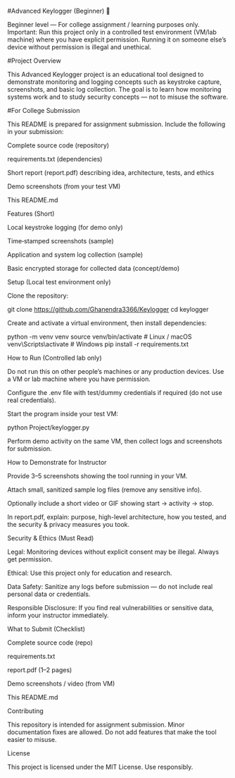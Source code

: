 #Advanced Keylogger (Beginner) 🚧

Beginner level — For college assignment / learning purposes only.
Important: Run this project only in a controlled test environment (VM/lab machine) where you have explicit permission. Running it on someone else’s device without permission is illegal and unethical.

#Project Overview

This Advanced Keylogger project is an educational tool designed to demonstrate monitoring and logging concepts such as keystroke capture, screenshots, and basic log collection. The goal is to learn how monitoring systems work and to study security concepts — not to misuse the software.

#For College Submission

This README is prepared for assignment submission. Include the following in your submission:

Complete source code (repository)

requirements.txt (dependencies)

Short report (report.pdf) describing idea, architecture, tests, and ethics

Demo screenshots (from your test VM)

This README.md

Features (Short)

Local keystroke logging (for demo only)

Time‑stamped screenshots (sample)

Application and system log collection (sample)

Basic encrypted storage for collected data (concept/demo)

Setup (Local test environment only)

Clone the repository:

git clone https://github.com/Ghanendra3366/Keylogger
cd keylogger


Create and activate a virtual environment, then install dependencies:

python -m venv venv
source venv/bin/activate    # Linux / macOS
venv\Scripts\activate       # Windows
pip install -r requirements.txt

How to Run (Controlled lab only)

Do not run this on other people’s machines or any production devices. Use a VM or lab machine where you have permission.

Configure the .env file with test/dummy credentials if required (do not use real credentials).

Start the program inside your test VM:

python Project/keylogger.py


Perform demo activity on the same VM, then collect logs and screenshots for submission.

How to Demonstrate for Instructor

Provide 3–5 screenshots showing the tool running in your VM.

Attach small, sanitized sample log files (remove any sensitive info).

Optionally include a short video or GIF showing start → activity → stop.

In report.pdf, explain: purpose, high-level architecture, how you tested, and the security & privacy measures you took.

Security & Ethics (Must Read)

Legal: Monitoring devices without explicit consent may be illegal. Always get permission.

Ethical: Use this project only for education and research.

Data Safety: Sanitize any logs before submission — do not include real personal data or credentials.

Responsible Disclosure: If you find real vulnerabilities or sensitive data, inform your instructor immediately.

What to Submit (Checklist)

 Complete source code (repo)

 requirements.txt

 report.pdf (1–2 pages)

 Demo screenshots / video (from VM)

 This README.md

Contributing

This repository is intended for assignment submission. Minor documentation fixes are allowed. Do not add features that make the tool easier to misuse.

License

This project is licensed under the MIT License. Use responsibly.
